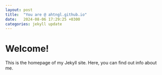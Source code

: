 ```yaml
---
layout: post
title:  "You are @ ahtngl.github.io"
date:   2024-08-06 17:29:25 +0300
categories: jekyll update
---
```


# Welcome!

This is the homepage of my Jekyll site. Here, you can find out info about me.